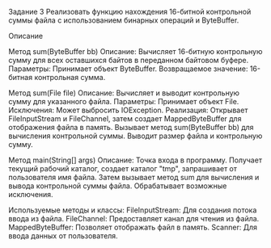 Задание 3
Реализовать функцию нахождения 16-битной контрольной суммы файла с использованием бинарных операций и ByteBuffer.
 
Описание 

Метод sum(ByteBuffer bb)
Описание: Вычисляет 16-битную контрольную сумму для всех оставшихся байтов в переданном байтовом буфере.
Параметры: Принимает объект ByteBuffer.
Возвращаемое значение: 16-битная контрольная сумма.

Метод sum(File file)
Описание: Вычисляет и выводит контрольную сумму для указанного файла.
Параметры: Принимает объект File.
Исключения: Может выбросить IOException.
Реализация: Открывает FileInputStream и FileChannel, затем создает MappedByteBuffer для отображения файла в память. Вызывает метод sum(ByteBuffer bb) для вычисления контрольной суммы. Выводит размер файла и контрольную сумму.

Метод main(String[] args)
Описание: Точка входа в программу. Получает текущий рабочий каталог, создает каталог "tmp", запрашивает от пользователя имя файла. Затем вызывает метод sum для вычисления и вывода контрольной суммы файла. Обрабатывает возможные исключения.

Используемые методы и классы:
FileInputStream: Для создания потока ввода из файла.
FileChannel: Предоставляет канал для чтения из файла.
MappedByteBuffer: Позволяет отображать файл в память.
Scanner: Для ввода данных от пользователя.